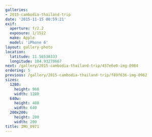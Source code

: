 ```yaml
---
galleries:
- 2015-cambodia-thailand-trip
date: '2015-11-15 00:59:21'
exif:
  aperture: f/2.2
  exposure: 1/1522
  make: Apple
  model: 'iPhone 6'
layout: gallery-photo
location:
  latitude: 11.56538333
  longitude: 104.93278667
next: /gallery/2015-cambodia-thailand-trip/457e6e0-img-0984
ordering: 5
previous: /gallery/2015-cambodia-thailand-trip/f89f636-img-0962
sizes:
  1280:
    height: 960
    width: 1280
  640w:
    height: 480
    width: 640
  200x200:
    height: 200
    width: 200
title: IMG_0971
---
```


